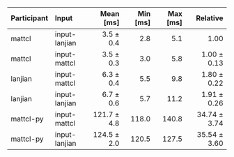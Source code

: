 | Participant | Input | Mean [ms] | Min [ms] | Max [ms] | Relative |
|:---|:---|---:|---:|---:|---:|
| mattcl | input-lanjian | 3.5 ± 0.4 | 2.8 | 5.1 | 1.00 |
| mattcl | input-mattcl | 3.5 ± 0.3 | 3.0 | 5.8 | 1.00 ± 0.13 |
| lanjian | input-mattcl | 6.3 ± 0.4 | 5.5 | 9.8 | 1.80 ± 0.22 |
| lanjian | input-lanjian | 6.7 ± 0.6 | 5.7 | 11.2 | 1.91 ± 0.26 |
| mattcl-py | input-mattcl | 121.7 ± 4.8 | 118.0 | 140.8 | 34.74 ± 3.74 |
| mattcl-py | input-lanjian | 124.5 ± 2.0 | 120.5 | 127.5 | 35.54 ± 3.60 |
